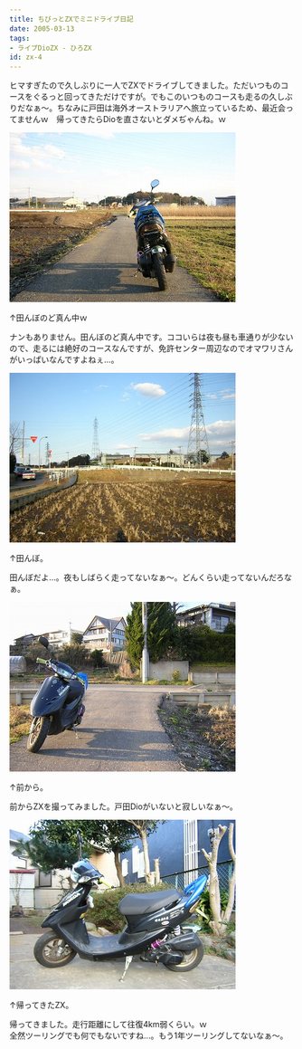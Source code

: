 ```yaml
---
title: ちびっとZXでミニドライブ日記
date: 2005-03-13
tags:
- ライブDioZX - ひろZX
id: zx-4
---
```



<p class="sentence spacing10">ヒマすぎたので久しぶりに一人でZXでドライブしてきました。ただいつものコースをぐるっと回ってきただけですが。でもこのいつものコースも走るの久しぶりだなぁ～。ちなみに戸田は海外オーストラリアへ旅立っているため、最近会ってませんｗ　帰ってきたらDioを直さないとダメぢゃんね。ｗ</p>
<div class="center spacing"><img src="/photo/diary/2005.03.13_zx1.jpg" alt=""></div>
<p class="sentence">↑田んぼのど真ん中ｗ</p>
<p class="sentence spacing10">ナンもありません。田んぼのど真ん中です。ココいらは夜も昼も車通りが少ないので、走るには絶好のコースなんですが、免許センター周辺なのでオマワリさんがいっぱいなんですよねぇ...。</p>
<div class="center spacing"><img src="/photo/diary/2005.03.13_zx2.jpg" alt=""></div>
<p class="sentence">↑田んぼ。</p>
<p class="sentence spacing10">田んぼだよ...。夜もしばらく走ってないなぁ～。どんくらい走ってないんだろなぁ。</p>
<div class="center spacing"><img src="/photo/diary/2005.03.13_zx3.jpg" alt=""></div>
<p class="sentence">↑前から。</p>
<p class="sentence spacing10">前からZXを撮ってみました。戸田Dioがいないと寂しいなぁ～。</p>
<div class="center spacing"><img src="/photo/diary/2005.03.13_zx4.jpg" alt=""></div>
<p class="sentence">↑帰ってきたZX。</p>
<p class="sentence spacing10">帰ってきました。走行距離にして往復4km弱くらい。ｗ<br>全然ツーリングでも何でもないですね...。もう1年ツーリングしてないなぁ～。</p>
